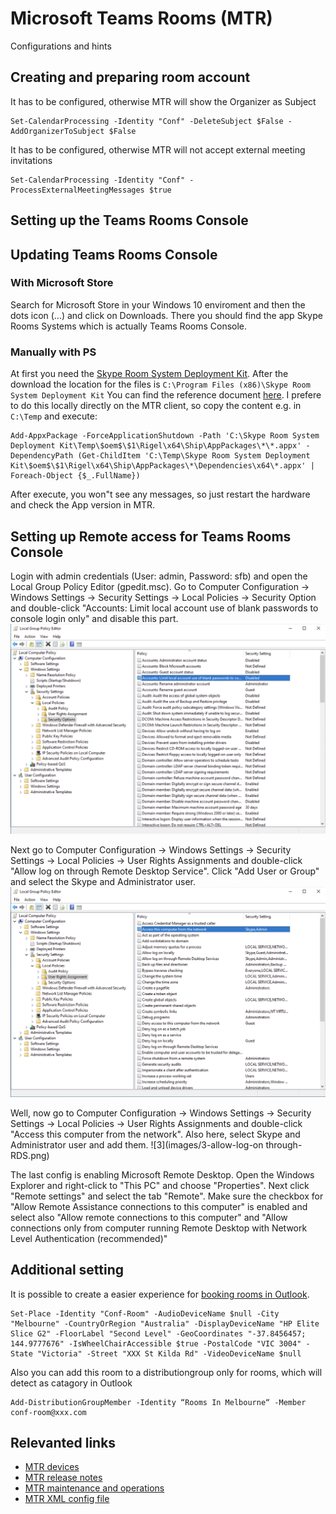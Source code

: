 # Microsoft Teams Rooms (MTR)
Configurations and hints


## Creating and preparing room account
It has to be configured, otherwise MTR will show the Organizer as Subject
```
Set-CalendarProcessing -Identity "Conf" -DeleteSubject $False -AddOrganizerToSubject $False
```
It has to be configured, otherwise MTR will not accept external meeting invitations
```
Set-CalendarProcessing -Identity "Conf" -ProcessExternalMeetingMessages $true
```


## Setting up the Teams Rooms Console

## Updating Teams Rooms Console

### With Microsoft Store
Search for Microsoft Store in your Windows 10 enviroment and then the dots icon (...) and click on Downloads. 
There you should find the app Skype Rooms Systems which is actually Teams Rooms Console.

### Manually with PS
At first you need the [Skype Room System Deployment Kit](https://go.microsoft.com/fwlink/?linkid=851168). 
After the download the location for the files is `C:\Program Files (x86)\Skype Room System Deployment Kit`
You can find the reference document [here](https://docs.microsoft.com/en-us/microsoftteams/rooms/rooms-operations#to-update-using-powershell).
I prefere to do this locally directly on the MTR client, so copy the content e.g. in `C:\Temp` and execute:
```
Add-AppxPackage -ForceApplicationShutdown -Path 'C:\Skype Room System Deployment Kit\Temp\$oem$\$1\Rigel\x64\Ship\AppPackages\*\*.appx' -DependencyPath (Get-ChildItem 'C:\Temp\Skype Room System Deployment Kit\$oem$\$1\Rigel\x64\Ship\AppPackages\*\Dependencies\x64\*.appx' | Foreach-Object {$_.FullName})
```
After execute, you won"t see any messages, so just restart the hardware and check the App version in MTR.

## Setting up Remote access for Teams Rooms Console
Login with admin credentials (User: admin, Password: sfb) and open the Local Group Policy Editor (gpedit.msc).
Go to Computer Configuration -> Windows Settings -> Security Settings -> Local Policies -> Security Option and double-click "Accounts: Limit local account use of blank passwords to console login only" and disable this part.
![1](images/1-limit-local-account.png)

Next go to Computer Configuration -> Windows Settings -> Security Settings -> Local Policies -> User Rights Assignments and double-click "Allow log on through Remote Desktop Service". Click "Add User or Group" and select the Skype and Administrator user.
![2](images/2-access-this-computer.png)

Well, now go to Computer Configuration -> Windows Settings -> Security Settings -> Local Policies -> User Rights Assignments and double-click "Access this computer from the network". Also here, select Skype and Administrator user and add them.
![3](images/3-allow-log-on through-RDS.png)

The last config is enabling Microsoft Remote Desktop. Open the Windows Explorer and right-click to "This PC" and choose "Properties". Next click "Remote settings" and select the tab "Remote". 
Make sure the checkbox for "Allow Remote Assistance connections to this computer" is enabled and select also "Allow remote connections to this computer" and "Allow connections only from computer running Remote Desktop with Network Level Authentication (recommended)"


## Additional setting
It is possible to create a easier experience for [booking rooms in Outlook](https://techcommunity.microsoft.com/t5/exchange-team-blog/easier-room-booking-in-outlook-on-the-web/ba-p/743349).
```
Set-Place -Identity "Conf-Room" -AudioDeviceName $null -City "Melbourne" -CountryOrRegion "Australia" -DisplayDeviceName "HP Elite Slice G2" -FloorLabel "Second Level" -GeoCoordinates "-37.8456457; 144.9777676" -IsWheelChairAccessible $true -PostalCode "VIC 3004" -State "Victoria" -Street "XXX St Kilda Rd" -VideoDeviceName $null
```
Also you can add this room to a distributiongroup only for rooms, which will detect as catagory in Outlook
```
Add-DistributionGroupMember -Identity “Rooms In Melbourne“ -Member conf-room@xxx.com
```



## Relevanted links
* [MTR devices](https://www.microsoft.com/en-us/microsoft-365/microsoft-teams/across-devices/devices) 
* [MTR release notes](https://docs.microsoft.com/en-us/microsoftteams/rooms/rooms-release-note) 
* [MTR maintenance and operations](https://docs.microsoft.com/en-us/microsoftteams/rooms/rooms-operations#RemotePS) 
* [MTR XML config file](https://docs.microsoft.com/en-us/MicrosoftTeams/rooms/xml-config-file) 
